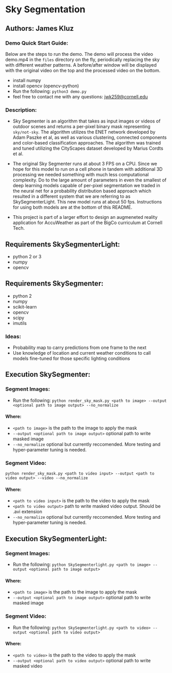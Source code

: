 # Sky Segmentation

## Authors: James Kluz

### Demo Quick Start Guide:
Below are the steps to run the demo. The demo will process the video demo.mp4 in the `files` directory on the fly, periodically replacing the sky with different weather patterns. A before/after window will be displayed with the original video on the top and the processed video on the bottom.
- install numpy
- install opencv (opencv-python)
- Run the following: `python3 demo.py`
- feel free to contact me with any questions: jwk259@cornell.edu

### Description:
- Sky Segmenter is an algorithm that takes as input images or videos of outdoor scenes and returns a per-pixel binary mask representing `sky/not-sky`. The algorithm utilizes the ENET network developed by Adam Paszke et al, as well as various clustering, connected components and color-based classification approaches. The algorithm was trained and tuned utilizing the CityScapes dataset developed by Marius Cordts et al.

- The original Sky Segmenter runs at about 3 FPS on a CPU. Since we hope for this model to run on a cell phone in tandem with additional 3D processing we needed something with much less computational complexity. Do to the large amount of parameters in even the smallest of deep learning models capable of per-pixel segmentation we traded in the neural net for a probability distribution based approach which resulted in a different system that we are referring to as SkySegmenterLight. This new model runs at about 50 fps. Instructions for using both models are at the bottom of this README.

- This project is part of a larger effort to design an augmeneted reality application for AccuWeather as part of the BigCo curriculum at Cornell Tech.  

## Requirements SkySegmenterLight:
- python 2 or 3 
- numpy
- opencv 

## Requirements SkySegmenter:
- python 2
- numpy
- scikit-learn
- opencv
- scipy
- imutils

### Ideas:
- Probability map to carry predictions from one frame to the next
- Use knowledge of location and current weather conditions to call models fine-tuned for those specific lighting conditions

## Execution SkySegmenter:
### Segment Images:
- Run the following:
`python render_sky_mask.py <path to image> --output <optional path to image output> --no_normalize`

#### Where:
* `<path to image>` is the path to the image to apply the mask
* `--output <optional path to image output>` optional path to write masked image
* `--no_normalize` optional but currently reccomended. More testing and hyper-parameter tuning is needed. 

### Segment Video:
`python render_sky_mask.py <path to video input> --output <path to video output> --video --no_normalize`

#### Where:
* `<path to video input>` is the path to the video to apply the mask
* `<path to video output>` path to write masked video output. Should be .avi extension
* `--no_normalize` optional but currently reccomended. More testing and hyper-parameter tuning is needed. 

## Execution SkySegmenterLight:
### Segment Images:
- Run the following:
`python SkySegmenterlight.py <path to image> --output <optional path to image output>`

#### Where:
* `<path to image>` is the path to the image to apply the mask
* `--output <optional path to image output>` optional path to write masked image

### Segment Video:
- Run the following:
`python SkySegmenterlight.py <path to video> --output <optional path to video output>`

#### Where:
* `<path to video>` is the path to the video to apply the mask
* `--output <optional path to video output>` optional path to write masked video